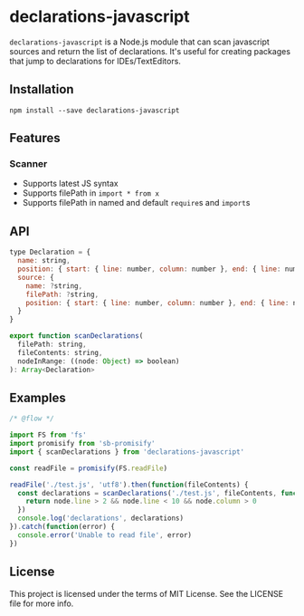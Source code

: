 # declarations-javascript

`declarations-javascript` is a Node.js module that can scan javascript sources and return the list of declarations. It's useful for creating packages that jump to declarations for IDEs/TextEditors.

## Installation

```
npm install --save declarations-javascript
```

## Features

### Scanner

- Supports latest JS syntax
- Supports filePath in `import * from x`
- Supports filePath in named and default `require`s and `import`s

## API

```js
type Declaration = {
  name: string,
  position: { start: { line: number, column: number }, end: { line: number, column: number } },
  source: {
    name: ?string,
    filePath: ?string,
    position: { start: { line: number, column: number }, end: { line: number, column: number } },
  }
}

export function scanDeclarations(
  filePath: string,
  fileContents: string,
  nodeInRange: ((node: Object) => boolean)
): Array<Declaration>
```

## Examples

```js
/* @flow */

import FS from 'fs'
import promisify from 'sb-promisify'
import { scanDeclarations } from 'declarations-javascript'

const readFile = promisify(FS.readFile)

readFile('./test.js', 'utf8').then(function(fileContents) {
  const declarations = scanDeclarations('./test.js', fileContents, function(node) {
    return node.line > 2 && node.line < 10 && node.column > 0
  })
  console.log('declarations', declarations)
}).catch(function(error) {
  console.error('Unable to read file', error)
})
```

## License
This project is licensed under the terms of MIT License. See the LICENSE file for more info.
